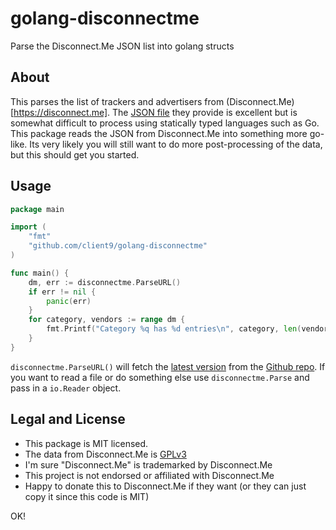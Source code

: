 # golang-disconnectme
Parse the Disconnect.Me JSON list into golang structs

## About

This parses the list of trackers and advertisers from (Disconnect.Me)[https://disconnect.me].  The [JSON file](https://github.com/disconnectme/disconnect-tracking-protection/blob/master/services.json) they provide is excellent but is somewhat difficult to process using statically typed languages such as Go.  This package reads the JSON from Disconnect.Me into something more go-like.  Its very likely you will still want to do more post-processing of the data, but this should get you started.

## Usage

```go
package main

import (
	"fmt"
	"github.com/client9/golang-disconnectme"
)

func main() {
	dm, err := disconnectme.ParseURL()
	if err != nil {
		panic(err)
	}
	for category, vendors := range dm {
		fmt.Printf("Category %q has %d entries\n", category, len(vendors))
	}
}
```

`disconnectme.ParseURL()` will fetch the [latest version](https://raw.githubusercontent.com/disconnectme/disconnect-tracking-protection/master/services.json) from the [Github repo](https://github.com/disconnectme/disconnect-tracking-protection).  If you want to read a file or do something else use `disconnectme.Parse` and pass in a `io.Reader` object.

## Legal and License

* This package is MIT licensed.
* The data from Disconnect.Me is [GPLv3](https://github.com/disconnectme/disconnect-tracking-protection/blob/master/LICENSE)
* I'm sure "Disconnect.Me" is trademarked by Disconnect.Me
* This project is not endorsed or affiliated with Disconnect.Me
* Happy to donate this to Disconnect.Me if they want (or they can just copy it since this code is MIT)

OK!

